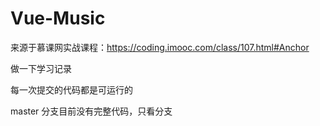 # Vue-Music
来源于慕课网实战课程：https://coding.imooc.com/class/107.html#Anchor

做一下学习记录

每一次提交的代码都是可运行的

master 分支目前没有完整代码，只看分支
